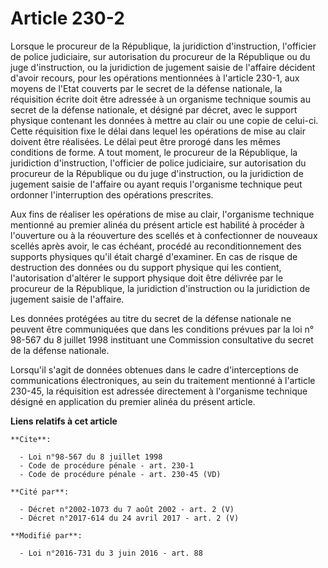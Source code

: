 # Article 230-2

Lorsque le procureur de la République, la juridiction d'instruction, l'officier de police judiciaire, sur autorisation du
procureur de la République ou du juge d'instruction, ou la juridiction de jugement saisie de l'affaire décident d'avoir
recours, pour les opérations mentionnées à l'article 230-1, aux moyens de l'Etat couverts par le secret de la défense
nationale, la réquisition écrite doit être adressée à un organisme technique soumis au secret de la défense nationale, et
désigné par décret, avec le support physique contenant les données à mettre au clair ou une copie de celui-ci. Cette
réquisition fixe le délai dans lequel les opérations de mise au clair doivent être réalisées. Le délai peut être prorogé dans
les mêmes conditions de forme. A tout moment, le procureur de la République, la juridiction d'instruction, l'officier de
police judiciaire, sur autorisation du procureur de la République ou du juge d'instruction, ou la juridiction de jugement
saisie de l'affaire ou ayant requis l'organisme technique peut ordonner l'interruption des opérations prescrites. 

Aux fins de réaliser les opérations de mise au clair, l'organisme technique mentionné au premier alinéa du présent article
est habilité à procéder à l'ouverture ou à la réouverture des scellés et à confectionner de nouveaux scellés après avoir, le
cas échéant, procédé au reconditionnement des supports physiques qu'il était chargé d'examiner. En cas de risque de
destruction des données ou du support physique qui les contient, l'autorisation d'altérer le support physique doit être
délivrée par le procureur de la République, la juridiction d'instruction ou la juridiction de jugement saisie de l'affaire. 

Les données protégées au titre du secret de la défense nationale ne peuvent être communiquées que dans les conditions prévues
par la loi n° 98-567 du 8 juillet 1998 instituant une Commission consultative du secret de la défense nationale. 

Lorsqu'il s'agit de données obtenues dans le cadre d'interceptions de communications électroniques, au sein du traitement
mentionné à l'article 230-45, la réquisition est adressée directement à l'organisme technique désigné en application du
premier alinéa du présent article.

**Liens relatifs à cet article**

	**Cite**:

	  - Loi n°98-567 du 8 juillet 1998
	  - Code de procédure pénale - art. 230-1
	  - Code de procédure pénale - art. 230-45 (VD)

	**Cité par**:

	  - Décret n°2002-1073 du 7 août 2002 - art. 2 (V)
	  - Décret n°2017-614 du 24 avril 2017 - art. 2 (V)

	**Modifié par**:

	  - Loi n°2016-731 du 3 juin 2016 - art. 88
